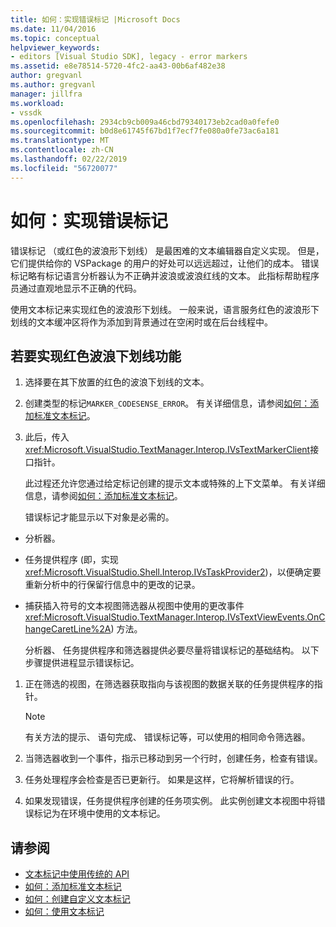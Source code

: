 ```yaml
---
title: 如何：实现错误标记 |Microsoft Docs
ms.date: 11/04/2016
ms.topic: conceptual
helpviewer_keywords:
- editors [Visual Studio SDK], legacy - error markers
ms.assetid: e8e78514-5720-4fc2-aa43-00b6af482e38
author: gregvanl
ms.author: gregvanl
manager: jillfra
ms.workload:
- vssdk
ms.openlocfilehash: 2934cb9cb009a46cbd79340173eb2cad0a0fefe0
ms.sourcegitcommit: b0d8e61745f67bd1f7ecf7fe080a0fe73ac6a181
ms.translationtype: MT
ms.contentlocale: zh-CN
ms.lasthandoff: 02/22/2019
ms.locfileid: "56720077"
---
```

# <a name="how-to-implement-error-markers"></a>如何：实现错误标记
错误标记 （或红色的波浪形下划线） 是最困难的文本编辑器自定义实现。 但是，它们提供给你的 VSPackage 的用户的好处可以远远超过，让他们的成本。 错误标记略有标记语言分析器认为不正确并波浪或波浪红线的文本。 此指标帮助程序员通过直观地显示不正确的代码。

 使用文本标记来实现红色的波浪形下划线。 一般来说，语言服务红色的波浪形下划线的文本缓冲区将作为添加到背景通过在空闲时或在后台线程中。

## <a name="to-implement-the-red-wavy-underline-feature"></a>若要实现红色波浪下划线功能

1. 选择要在其下放置的红色的波浪下划线的文本。

2. 创建类型的标记`MARKER_CODESENSE_ERROR`。 有关详细信息，请参阅[如何：添加标准文本标记](../extensibility/how-to-add-standard-text-markers.md)。

3. 此后，传入<xref:Microsoft.VisualStudio.TextManager.Interop.IVsTextMarkerClient>接口指针。

   此过程还允许您通过给定标记创建的提示文本或特殊的上下文菜单。 有关详细信息，请参阅[如何：添加标准文本标记](../extensibility/how-to-add-standard-text-markers.md)。

   错误标记才能显示以下对象是必需的。

- 分析器。

- 任务提供程序 (即，实现<xref:Microsoft.VisualStudio.Shell.Interop.IVsTaskProvider2>)，以便确定要重新分析中的行保留行信息中的更改的记录。

- 捕获插入符号的文本视图筛选器从视图中使用的更改事件<xref:Microsoft.VisualStudio.TextManager.Interop.IVsTextViewEvents.OnChangeCaretLine%2A>) 方法。

  分析器、 任务提供程序和筛选器提供必要尽量将错误标记的基础结构。 以下步骤提供进程显示错误标记。

1.  正在筛选的视图，在筛选器获取指向与该视图的数据关联的任务提供程序的指针。

    > [!NOTE]
    >  有关方法的提示、 语句完成、 错误标记等，可以使用的相同命令筛选器。

2.  当筛选器收到一个事件，指示已移动到另一个行时，创建任务，检查有错误。

3.  任务处理程序会检查是否已更新行。 如果是这样，它将解析错误的行。

4.  如果发现错误，任务提供程序创建的任务项实例。 此实例创建文本视图中将错误标记为在环境中使用的文本标记。

## <a name="see-also"></a>请参阅
- [文本标记中使用传统的 API](../extensibility/using-text-markers-with-the-legacy-api.md)
- [如何：添加标准文本标记](../extensibility/how-to-add-standard-text-markers.md)
- [如何：创建自定义文本标记](../extensibility/how-to-create-custom-text-markers.md)
- [如何：使用文本标记](../extensibility/how-to-use-text-markers.md)
